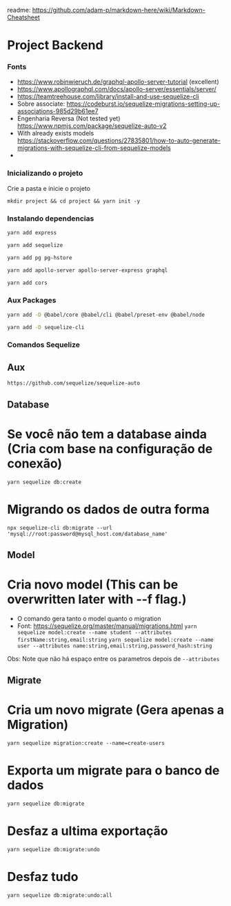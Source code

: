 readme: https://github.com/adam-p/markdown-here/wiki/Markdown-Cheatsheet

# Project Backend

### Fonts

 - https://www.robinwieruch.de/graphql-apollo-server-tutorial (excellent)
 - https://www.apollographql.com/docs/apollo-server/essentials/server/
 - https://teamtreehouse.com/library/install-and-use-sequelize-cli
 - Sobre associate: https://codeburst.io/sequelize-migrations-setting-up-associations-985d29b61ee7
 - Engenharia Reversa (Not tested yet) https://www.npmjs.com/package/sequelize-auto-v2
 - With already exists models https://stackoverflow.com/questions/27835801/how-to-auto-generate-migrations-with-sequelize-cli-from-sequelize-models
 -

### Inicializando o projeto

Crie a pasta e inicie o projeto

`mkdir project && cd project && yarn init -y`

### Instalando dependencias

```sh
yarn add express

yarn add sequelize

yarn add pg pg-hstore

yarn add apollo-server apollo-server-express graphql

yarn add cors
```

### Aux Packages

```sh
yarn add -D @babel/core @babel/cli @babel/preset-env @babel/node

yarn add -D sequelize-cli
```

### Comandos Sequelize

## Aux

`https://github.com/sequelize/sequelize-auto`


## Database

# Se você não tem a database ainda (Cria com base na configuração de conexão)
`yarn sequelize db:create`

# Migrando os dados de outra forma
`npx sequelize-cli db:migrate --url 'mysql://root:password@mysql_host.com/database_name'`



## Model

# Cria novo model (This can be overwritten later with --f flag.)
 - O comando gera tanto o model quanto o migration
 - Font: https://sequelize.org/master/manual/migrations.html
`yarn sequelize model:create --name student --attributes firstName:string,email:string`
`yarn sequelize model:create --name user --attributes name:string,email:string,password_hash:string`

Obs: Note que não há espaço entre os parametros depois de `--attributes`

## Migrate

# Cria um novo migrate (Gera apenas a Migration)
`yarn sequelize migration:create --name=create-users`

# Exporta um migrate para o banco de dados
`yarn sequelize db:migrate`

# Desfaz a ultima exportação
`yarn sequelize db:migrate:undo`

# Desfaz tudo
`yarn sequelize db:migrate:undo:all`
